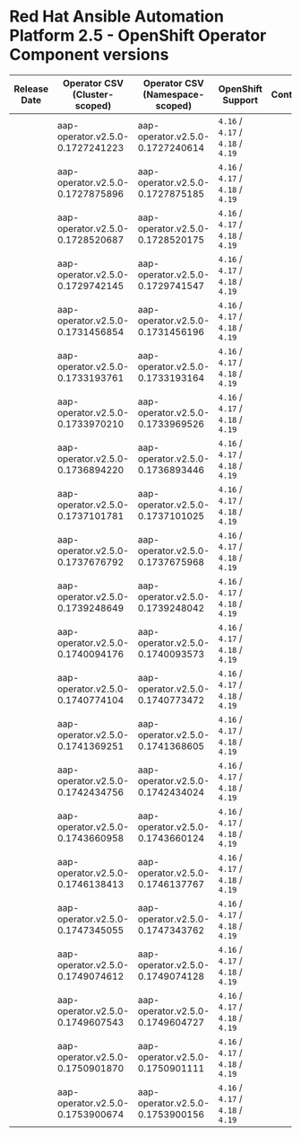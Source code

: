 # Red Hat Ansible Automation Platform 2.5 - OpenShift Operator Component versions

| Release Date | Operator CSV (Cluster-scoped) | Operator CSV (Namespace-scoped) | OpenShift Support | Controller | EDA | Hub | Lightspeed | Receptor | Release Notes | Notes |
| ----- | ----- | ----- | ----- | ----- | ----- | ----- | ----- | ----- | ----- | ----- |
|  | aap-operator.v2.5.0-0.1727241223 | aap-operator.v2.5.0-0.1727240614 | `4.16` / `4.17` / `4.18` / `4.19` |  |  |  |  |  |  |  |
|  | aap-operator.v2.5.0-0.1727875896 | aap-operator.v2.5.0-0.1727875185 | `4.16` / `4.17` / `4.18` / `4.19` |  |  |  |  |  |  |  |
|  | aap-operator.v2.5.0-0.1728520687 | aap-operator.v2.5.0-0.1728520175 | `4.16` / `4.17` / `4.18` / `4.19` |  |  |  |  |  |  |  |
|  | aap-operator.v2.5.0-0.1729742145 | aap-operator.v2.5.0-0.1729741547 | `4.16` / `4.17` / `4.18` / `4.19` |  |  |  |  |  |  |  |
|  | aap-operator.v2.5.0-0.1731456854 | aap-operator.v2.5.0-0.1731456196 | `4.16` / `4.17` / `4.18` / `4.19` |  |  |  |  |  |  |  |
|  | aap-operator.v2.5.0-0.1733193761 | aap-operator.v2.5.0-0.1733193164 | `4.16` / `4.17` / `4.18` / `4.19` |  |  |  |  |  |  |  |
|  | aap-operator.v2.5.0-0.1733970210 | aap-operator.v2.5.0-0.1733969526 | `4.16` / `4.17` / `4.18` / `4.19` |  |  |  |  |  |  |  |
|  | aap-operator.v2.5.0-0.1736894220 | aap-operator.v2.5.0-0.1736893446 | `4.16` / `4.17` / `4.18` / `4.19` |  |  |  |  |  |  |  |
|  | aap-operator.v2.5.0-0.1737101781 | aap-operator.v2.5.0-0.1737101025 | `4.16` / `4.17` / `4.18` / `4.19` |  |  |  |  |  |  |  |
|  | aap-operator.v2.5.0-0.1737676792 | aap-operator.v2.5.0-0.1737675968 | `4.16` / `4.17` / `4.18` / `4.19` |  |  |  |  |  |  |  |
|  | aap-operator.v2.5.0-0.1739248649 | aap-operator.v2.5.0-0.1739248042 | `4.16` / `4.17` / `4.18` / `4.19` |  |  |  |  |  |  |  |
|  | aap-operator.v2.5.0-0.1740094176 | aap-operator.v2.5.0-0.1740093573 | `4.16` / `4.17` / `4.18` / `4.19` |  |  |  |  |  |  |  |
|  | aap-operator.v2.5.0-0.1740774104 | aap-operator.v2.5.0-0.1740773472 | `4.16` / `4.17` / `4.18` / `4.19` |  |  |  |  |  |  |  |
|  | aap-operator.v2.5.0-0.1741369251 | aap-operator.v2.5.0-0.1741368605 | `4.16` / `4.17` / `4.18` / `4.19` |  |  |  |  |  |  |  |
|  | aap-operator.v2.5.0-0.1742434756 | aap-operator.v2.5.0-0.1742434024 | `4.16` / `4.17` / `4.18` / `4.19` |  |  |  |  |  |  |  |
|  | aap-operator.v2.5.0-0.1743660958 | aap-operator.v2.5.0-0.1743660124 | `4.16` / `4.17` / `4.18` / `4.19` |  |  |  |  |  |  |  |
|  | aap-operator.v2.5.0-0.1746138413 | aap-operator.v2.5.0-0.1746137767 | `4.16` / `4.17` / `4.18` / `4.19` |  |  |  |  |  |  |  |
|  | aap-operator.v2.5.0-0.1747345055 | aap-operator.v2.5.0-0.1747343762 | `4.16` / `4.17` / `4.18` / `4.19` |  |  |  |  |  |  |  |
|  | aap-operator.v2.5.0-0.1749074612 | aap-operator.v2.5.0-0.1749074128 | `4.16` / `4.17` / `4.18` / `4.19` |  |  |  |  |  |  |  |
|  | aap-operator.v2.5.0-0.1749607543 | aap-operator.v2.5.0-0.1749604727 | `4.16` / `4.17` / `4.18` / `4.19` |  |  |  |  |  |  |  |
|  | aap-operator.v2.5.0-0.1750901870 | aap-operator.v2.5.0-0.1750901111 | `4.16` / `4.17` / `4.18` / `4.19` |  |  |  |  |  |  |  |
|  | aap-operator.v2.5.0-0.1753900674 | aap-operator.v2.5.0-0.1753900156 | `4.16` / `4.17` / `4.18` / `4.19` |  |  |  |  |  |  |  |
